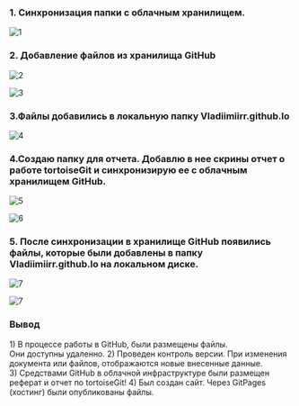 ### 1. Синхронизация папки с облачным хранилищем.
![1](https://github.com/Vladiimiirr/Vladiimiirr.github.lo/blob/main/%D0%A4%D0%BE%D1%82%D0%BE%20%D0%BE%D1%82%D1%87%D0%B5%D1%82/1.png?raw=true)
### 2. Добавление файлов из хранилища GitHub 
![2](https://github.com/Vladiimiirr/Vladiimiirr.github.lo/blob/main/%D0%A4%D0%BE%D1%82%D0%BE%20%D0%BE%D1%82%D1%87%D0%B5%D1%82/2.png?raw=true)

![3](https://github.com/Vladiimiirr/Vladiimiirr.github.lo/blob/main/%D0%A4%D0%BE%D1%82%D0%BE%20%D0%BE%D1%82%D1%87%D0%B5%D1%82/3.png?raw=true)

### 3.Файлы добавились в локальную папку Vladiimiirr.github.lo
![4](https://github.com/Vladiimiirr/Vladiimiirr.github.lo/blob/main/%D0%A4%D0%BE%D1%82%D0%BE%20%D0%BE%D1%82%D1%87%D0%B5%D1%82/4.png?raw=true)

### 4.Создаю папку для отчета. Добавлю в нее скрины отчет о работе tortoiseGit и синхронизирую ее с облачным хранилищем GitHub.
![5](https://github.com/Vladiimiirr/Vladiimiirr.github.lo/blob/main/%D0%A4%D0%BE%D1%82%D0%BE%20%D0%BE%D1%82%D1%87%D0%B5%D1%82/5.png?raw=true)

![6](https://github.com/Vladiimiirr/Vladiimiirr.github.lo/blob/main/%D0%A4%D0%BE%D1%82%D0%BE%20%D0%BE%D1%82%D1%87%D0%B5%D1%82/7.png?raw=true)

### 5. После синхронизации в хранилище GitHub появились файлы, которые были добавлены в папку Vladiimiirr.github.lo на локальном диске.
![7](https://github.com/Vladiimiirr/Vladiimiirr.github.lo/blob/main/%D0%A4%D0%BE%D1%82%D0%BE%20%D0%BE%D1%82%D1%87%D0%B5%D1%82/8.png?raw=true)

![7](https://github.com/Vladiimiirr/Vladiimiirr.github.lo/blob/main/%D0%A4%D0%BE%D1%82%D0%BE%20%D0%BE%D1%82%D1%87%D0%B5%D1%82/9.png?raw=true)

### Вывод
1) В процессе работы в GitHub, были размещены файлы. Они доступны удаленно.
2) Проведен контроль версии. При изменения документа или файлов, отображаются новые внесенные данные.
3) Средствами GitHub в облачной инфраструктуре были размещен реферат и отчет по tortoiseGit!
4) Был создан сайт. Через GitPages (хостинг) были опубликованы файлы.
